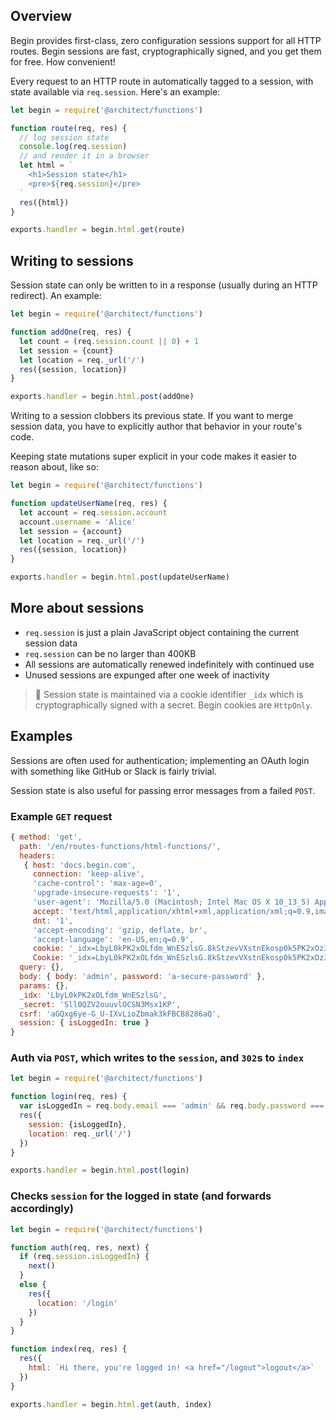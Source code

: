 ## Overview

Begin provides first-class, zero configuration sessions support for all HTTP routes. Begin sessions are fast, cryptographically signed, and you get them for free. How convenient!

Every request to an HTTP route in automatically tagged to a session, with state available via `req.session`. Here's an example:

```js
let begin = require('@architect/functions')

function route(req, res) {
  // log session state
  console.log(req.session)
  // and render it in a browser
  let html = `
    <h1>Session state</h1>
    <pre>${req.session}</pre>
  `
  res({html})
}

exports.handler = begin.html.get(route)
```


## Writing to sessions

Session state can only be written to in a response (usually during an HTTP redirect). An example:

```js
let begin = require('@architect/functions')

function addOne(req, res) {
  let count = (req.session.count || 0) + 1
  let session = {count}
  let location = req._url('/')
  res({session, location})
}

exports.handler = begin.html.post(addOne)
```

Writing to a session clobbers its previous state. If you want to merge session data, you have to explicitly author that behavior in your route's code.

Keeping state mutations super explicit in your code makes it easier to reason about, like so:

```js
let begin = require('@architect/functions')

function updateUserName(req, res) {
  let account = req.session.account
  account.username = 'Alice'
  let session = {account}
  let location = req._url('/')
  res({session, location})
}

exports.handler = begin.html.post(updateUserName)
```


## More about sessions

- `req.session` is just a plain JavaScript object containing the current session data
- `req.session` can be no larger than 400KB
- All sessions are automatically renewed indefinitely with continued use
- Unused sessions are expunged after one week of inactivity

> 🍪 Session state is maintained via a cookie identifier `_idx` which is cryptographically signed with a secret. Begin cookies are `HttpOnly`.


## Examples

Sessions are often used for authentication; implementing an OAuth login with something like GitHub or Slack is fairly trivial.

Session state is also useful for passing error messages from a failed `POST`.

### Example `GET` request

```js
{ method: 'get',
  path: '/en/routes-functions/html-functions/',
  headers:
   { host: 'docs.begin.com',
     connection: 'keep-alive',
     'cache-control': 'max-age=0',
     'upgrade-insecure-requests': '1',
     'user-agent': 'Mozilla/5.0 (Macintosh; Intel Mac OS X 10_13_5) AppleWebKit/537.36 (KHTML, like Gecko) Chrome/66.0.3359.181 Safari/537.36',
     accept: 'text/html,application/xhtml+xml,application/xml;q=0.9,image/webp,image/apng,*/*;q=0.8',
     dnt: '1',
     'accept-encoding': 'gzip, deflate, br',
     'accept-language': 'en-US,en;q=0.9',
     cookie: '_idx=LbyL0kPK2xOLfdm_WnESzlsG.8kStzevVXstnEkosp0k5PK2xOz3e820NtoEx1b3VXnEC8',
     Cookie: '_idx=LbyL0kPK2xOLfdm_WnESzlsG.8kStzevVXstnEkosp0k5PK2xOz3e820NtoEx1b3VXnEC8' },
  query: {},
  body: { body: 'admin', password: 'a-secure-password' },
  params: {},
  _idx: 'LbyL0kPK2xOLfdm_WnESzlsG',
  _secret: 'Sll0QZV2ouuvlOCSN3Msx1KP',
  csrf: 'aGQxg6ye-G_U-IXvLioZbmak3kFBCB8286aQ',
  session: { isLoggedIn: true }
}
```


### Auth via `POST`, which writes to the `session`, and `302`s to `index`

```js
let begin = require('@architect/functions')

function login(req, res) {
  var isLoggedIn = req.body.email === 'admin' && req.body.password === 'a-secure-password'
  res({
    session: {isLoggedIn},
    location: req._url('/')
  })
}

exports.handler = begin.html.post(login)
```


### Checks `session` for the logged in state (and forwards accordingly)

```js
let begin = require('@architect/functions')

function auth(req, res, next) {
  if (req.session.isLoggedIn) {
    next()
  }
  else {
    res({
      location: '/login'
    })
  }
}

function index(req, res) {
  res({
    html: `Hi there, you're logged in! <a href="/logout">logout</a>`
  })
}

exports.handler = begin.html.get(auth, index)
```

